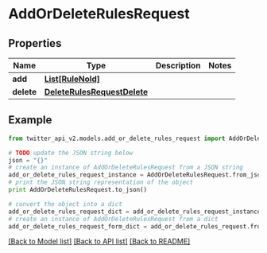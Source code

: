 # AddOrDeleteRulesRequest


## Properties
Name | Type | Description | Notes
------------ | ------------- | ------------- | -------------
**add** | [**List[RuleNoId]**](RuleNoId.md) |  | 
**delete** | [**DeleteRulesRequestDelete**](DeleteRulesRequestDelete.md) |  | 

## Example

```python
from twitter_api_v2.models.add_or_delete_rules_request import AddOrDeleteRulesRequest

# TODO update the JSON string below
json = "{}"
# create an instance of AddOrDeleteRulesRequest from a JSON string
add_or_delete_rules_request_instance = AddOrDeleteRulesRequest.from_json(json)
# print the JSON string representation of the object
print AddOrDeleteRulesRequest.to_json()

# convert the object into a dict
add_or_delete_rules_request_dict = add_or_delete_rules_request_instance.to_dict()
# create an instance of AddOrDeleteRulesRequest from a dict
add_or_delete_rules_request_form_dict = add_or_delete_rules_request.from_dict(add_or_delete_rules_request_dict)
```
[[Back to Model list]](../README.md#documentation-for-models) [[Back to API list]](../README.md#documentation-for-api-endpoints) [[Back to README]](../README.md)


